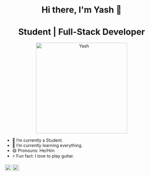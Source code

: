 

<div align="center">
   <h1>Hi there, I'm Yash 👋</h1>  
</div>



<div align="center">
   <h1>Student | Full-Stack Developer</h1>  
</div>


<div align="center">
  <img src="https://raw.githubusercontent.com/abhisheknaiidu/abhisheknaiidu/master/code.gif" alt="Yash" width="300"/>
</div>


- 🔭 I’m currently a Student.
- 🌱 I’m currently learning everything.
- 😄 Pronouns: He/Him
- ⚡ Fun fact: I love to play guitar.


</a>
<a href="https://twitter.com/YashSakle">
  <img align="left" alt="Yash Sakle | Twitter" width="22px" src="https://raw.githubusercontent.com/peterthehan/peterthehan/master/assets/twitter.svg" />
</a>
<a href="https://www.linkedin.com/in/yash-sakle/">
  <img align="left" alt="Yash's LinkedIN" width="22px" src="https://raw.githubusercontent.com/peterthehan/peterthehan/master/assets/linkedin.svg" />
</a>


<!--
**Yash-23/Yash-23** is a ✨ _special_ ✨ repository because its `README.md` (this file) appears on your GitHub profile.

Here are some ideas to get you started:


- 👯 I’m looking to collaborate on ...
- 🤔 I’m looking for help with ...
- 💬 Ask me about ...
- 📫 How to reach me: ...

-->
